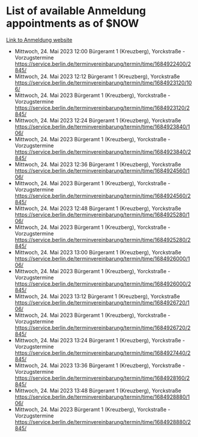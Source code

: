 # List of available Anmeldung appointments as of $NOW
[Link to Anmeldung website](https://service.berlin.de/terminvereinbarung/termin/tag.php?termin=1&anliegen[]=120686&dienstleisterlist=122210,122217,327316,122219,327312,122227,327314,122231,327346,122243,327348,122254,122252,329742,122260,329745,122262,329748,122271,327278,122273,327274,122277,327276,330436,122280,327294,122282,327290,122284,327292,122291,327270,122285,327266,122286,327264,122296,327268,150230,329760,122297,327286,122294,327284,122312,329763,122314,329775,122304,327330,122311,327334,122309,327332,317869,122281,327352,122279,329772,122283,122276,327324,122274,327326,122267,329766,122246,327318,122251,327320,122257,327322,122208,327298,122226,327300&herkunft=http%3A%2F%2Fservice.berlin.de%2Fdienstleistung%2F120686%2F)
- Mittwoch, 24. Mai 2023 12:00 Bürgeramt 1 (Kreuzberg), Yorckstraße - Vorzugstermine https://service.berlin.de/terminvereinbarung/termin/time/1684922400/2845/
- Mittwoch, 24. Mai 2023 12:12 Bürgeramt 1 (Kreuzberg), Yorckstraße https://service.berlin.de/terminvereinbarung/termin/time/1684923120/106/
- Mittwoch, 24. Mai 2023  Bürgeramt 1 (Kreuzberg), Yorckstraße - Vorzugstermine https://service.berlin.de/terminvereinbarung/termin/time/1684923120/2845/
- Mittwoch, 24. Mai 2023 12:24 Bürgeramt 1 (Kreuzberg), Yorckstraße https://service.berlin.de/terminvereinbarung/termin/time/1684923840/106/
- Mittwoch, 24. Mai 2023  Bürgeramt 1 (Kreuzberg), Yorckstraße - Vorzugstermine https://service.berlin.de/terminvereinbarung/termin/time/1684923840/2845/
- Mittwoch, 24. Mai 2023 12:36 Bürgeramt 1 (Kreuzberg), Yorckstraße https://service.berlin.de/terminvereinbarung/termin/time/1684924560/106/
- Mittwoch, 24. Mai 2023  Bürgeramt 1 (Kreuzberg), Yorckstraße - Vorzugstermine https://service.berlin.de/terminvereinbarung/termin/time/1684924560/2845/
- Mittwoch, 24. Mai 2023 12:48 Bürgeramt 1 (Kreuzberg), Yorckstraße https://service.berlin.de/terminvereinbarung/termin/time/1684925280/106/
- Mittwoch, 24. Mai 2023  Bürgeramt 1 (Kreuzberg), Yorckstraße - Vorzugstermine https://service.berlin.de/terminvereinbarung/termin/time/1684925280/2845/
- Mittwoch, 24. Mai 2023 13:00 Bürgeramt 1 (Kreuzberg), Yorckstraße https://service.berlin.de/terminvereinbarung/termin/time/1684926000/106/
- Mittwoch, 24. Mai 2023  Bürgeramt 1 (Kreuzberg), Yorckstraße - Vorzugstermine https://service.berlin.de/terminvereinbarung/termin/time/1684926000/2845/
- Mittwoch, 24. Mai 2023 13:12 Bürgeramt 1 (Kreuzberg), Yorckstraße https://service.berlin.de/terminvereinbarung/termin/time/1684926720/106/
- Mittwoch, 24. Mai 2023  Bürgeramt 1 (Kreuzberg), Yorckstraße - Vorzugstermine https://service.berlin.de/terminvereinbarung/termin/time/1684926720/2845/
- Mittwoch, 24. Mai 2023 13:24 Bürgeramt 1 (Kreuzberg), Yorckstraße - Vorzugstermine https://service.berlin.de/terminvereinbarung/termin/time/1684927440/2845/
- Mittwoch, 24. Mai 2023 13:36 Bürgeramt 1 (Kreuzberg), Yorckstraße - Vorzugstermine https://service.berlin.de/terminvereinbarung/termin/time/1684928160/2845/
- Mittwoch, 24. Mai 2023 13:48 Bürgeramt 1 (Kreuzberg), Yorckstraße https://service.berlin.de/terminvereinbarung/termin/time/1684928880/106/
- Mittwoch, 24. Mai 2023  Bürgeramt 1 (Kreuzberg), Yorckstraße - Vorzugstermine https://service.berlin.de/terminvereinbarung/termin/time/1684928880/2845/
